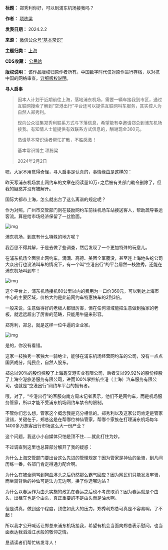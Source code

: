 

**标题：** 郑秀利你好，可以到浦东机场接我吗？  

**作者：** [项栋梁](https://chinadigitaltimes.net/space/基本常识)  

**发表日期：** 2024.2.2  

**来源：** [微信公众号“基本常识”](https://web.archive.org/web/https://mp.weixin.qq.com/s/y8J2s5KEyjQfKNgYPKxzNQ)  

**主题归类：** [上海](https://chinadigitaltimes.net/space/上海)  

**CDS收藏：** [公民馆](https://chinadigitaltimes.net/space/%E5%85%AC%E6%B0%91%E9%A6%86)  

**版权说明：** 该作品版权归原作者所有。中国数字时代仅对原作进行存档，以对抗中国的网络审查。[详细版权说明](https://chinadigitaltimes.net/chinese/copyright)。


**寻人启事** 



> 
> 因本人计划于近期前往上海，落地浦东机场，需要一辆车接我到市区，通过互联网搜索了解到“空港出行”平台还可以提供互联网叫车服务，其实控人为自然人郑秀利。
> 
> 
> 现向公众征集郑秀利联系方式与下落信息，希望能有幸邀请郑总到浦东机场接我。有知情人士能提供有效联系方式信息的，酬谢现金360元。
> 
> 
> 恳请基本常识读者帮忙扩散，不胜感激！
> 
> 
> 基本常识博主 项栋梁
> 
> 
> 2024年2月2日
> 
> 
> 


嗯，大家不用觉得奇怪，寻人启事是认真的，事情缘由是这样的：


昨天写浦东机场禁止网约车的文章在阅读量10万+之后被有关部门勒令删除了，但我的疑惑并没有被解开。


国际大都市上海，怎么就出台了这么离谱的规定呢？


作为对照，广州市交管部门则在鼓励网约车前往机场车站接送客人，帮助疏导春运客流。算是给市场经济保留了一丝脸面。


![img](https://chinadigitaltimes.net/chinese/files/2024/02/post-704728-65bd2e544de04.)


浦东机场，到底有什么特殊的地方呢？


我百思不得其解，于是去做了些调查，然后发现了一个更加特殊的玩意儿。


在浦东机场全面禁止网约车，滴滴、高德、美团全军覆没，甚至连上海地头蛇公司大众出行也没法叫车的情况下，有一个叫“空港出行”的平台居然一枝独秀，还能在浦东机场叫到车！


![img](https://chinadigitaltimes.net/chinese/files/2024/02/post-704728-65bd2e5468d0e.)


这个平台上，浦东机场接机60公里以内的费用为一口价360元，可以到达上海市中心的主要区域，价格大约是此前网约车特惠快车的2到3倍。


一般来说，生意做得好的老板人都很厉害，但在任何领域能把生意做到独家的老板，就远远超出了厉害的范畴，只能用牛逼来形容。


郑秀利，郑总，就是这样一位牛逼的企业家。


![img](https://chinadigitaltimes.net/chinese/files/2024/02/post-704728-65bd2e548cbcc.)


是的，你没有看错。


这家一枝独秀一家独大一骑绝尘，能够在浦东机场经营网约车的公司，没有一点点国资成分，纯民企，自然人股东。


郑总以90%的股份控股了上海鑫交港实业有限公司，后者又以99.92%的股份控股了上海空港旅游服务有限公司，进而100%掌控航空港（上海）汽车服务有限公司，也就是“空港出行”网约车平台的拥有者。


哦，对了，“空港出行”的客服向南方周末记者表示，他们不是网约车，而是机场服务管家，所以才能不受浦东机场网约车禁令的限制。


不管你们怎么想，管家这个概念我是充分相信的。郑秀利以及这家公司肯定是管家没错，关键在于，郑总这是在帮哪位神仙管家，帮哪个家族在打理浦东机场每年1400多万旅客出行市场这么大一份产业？


这个问题，我这小小自媒体只怕是顶不住……就此打住为妙。


不过调查到这里也总算部分解开了我的疑惑：


为什么上海交管部门要出台这么先进的管理规定？因为管家是神仙的坐骑，到凡间历练一番，各部门肯定得通力配合啊。


为什么在被全网骂到狗血淋头之后仍然那么霸气回应？因为网民们只能发发牢骚，而坐骑背后的神仙可是法力无边啊，换了你选哪边站？


为什么以春运作为由头实施的政策在春运之后也不考虑取消？因为春运就是个由头，出租车也是个由头，真正重要的不是由头而是油水啊。


但是讲真，做到这个程度，顶住如此大的压力，郑秀利郑总可真是不容易啊，了不起！


所以我才公开喊话让郑总来浦东机场接我，希望有机会当面向郑总表示慰问，也当面表达我滔滔江水般的敬仰之情。


恳请读者们帮忙转发寻人！

